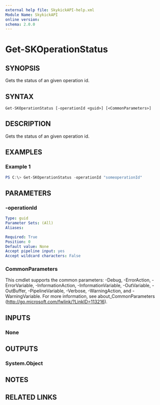 ```yaml
---
external help file: SkykickAPI-help.xml
Module Name: SkykickAPI
online version:
schema: 2.0.0
---
```


# Get-SKOperationStatus

## SYNOPSIS
Gets the status of an given operation id.

## SYNTAX

```
Get-SKOperationStatus [-operationId <guid>] [<CommonParameters>]
```

## DESCRIPTION
Gets the status of an given operation id.

## EXAMPLES

### Example 1
```powershell
PS C:\> Get-SKOperationStatus -operationId "someoperationId"
```

## PARAMETERS

### -operationId

```yaml
Type: guid
Parameter Sets: (All)
Aliases:

Required: True
Position: 0
Default value: None
Accept pipeline input: yes
Accept wildcard characters: False
```

### CommonParameters
This cmdlet supports the common parameters: -Debug, -ErrorAction, -ErrorVariable, -InformationAction, -InformationVariable, -OutVariable, -OutBuffer, -PipelineVariable, -Verbose, -WarningAction, and -WarningVariable.
For more information, see about_CommonParameters (http://go.microsoft.com/fwlink/?LinkID=113216).

## INPUTS

### None

## OUTPUTS

### System.Object
## NOTES

## RELATED LINKS
